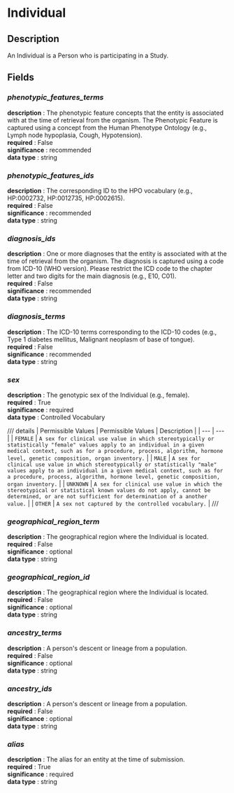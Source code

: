 # Individual

## Description
An Individual is a Person who is participating in a Study.

## Fields
### ***phenotypic_features_terms***
**description** : The phenotypic feature concepts that the entity is associated with at the time of retrieval from the organism. The Phenotypic Feature is captured using a concept from the Human Phenotype Ontology (e.g., Lymph node hypoplasia, Cough, Hypotension).<br>
**required** : False<br>
**significance** : recommended<br>
**data type** : string <br>
### ***phenotypic_features_ids***
**description** : The corresponding ID to the HPO vocabulary (e.g., HP:0002732, HP:0012735, HP:0002615).<br>
**required** : False<br>
**significance** : recommended<br>
**data type** : string <br>
### ***diagnosis_ids***
**description** : One or more diagnoses that the entity is associated with at the time of retrieval from the organism. The diagnosis is captured using a code from ICD-10 (WHO version). Please restrict the ICD code to the chapter letter and two digits for the main diagnosis (e.g., E10, C01).<br>
**required** : False<br>
**significance** : recommended<br>
**data type** : string <br>
### ***diagnosis_terms***
**description** : The ICD-10 terms corresponding to the ICD-10 codes (e.g., Type 1 diabetes mellitus, Malignant neoplasm of base of tongue).<br>
**required** : False<br>
**significance** : recommended<br>
**data type** : string <br>
### ***sex***
**description** : The genotypic sex of the Individual (e.g., female).<br>
**required** : True<br>
**significance** : required<br>
**data type** : Controlled Vocabulary <br>

/// details | Permissible Values
| Permissible Values | Description |
| --- | --- |
| `FEMALE` | `A sex for clinical use value in which stereotypically or statistically "female" values apply to an individual in a given medical context, such as for a procedure, process, algorithm, hormone level, genetic composition, organ inventory.` |
| `MALE` | `A sex for clinical use value in which stereotypically or statistically "male" values apply to an individual in a given medical context, such as for a procedure, process, algorithm, hormone level, genetic composition, organ inventory.` |
| `UNKNOWN` | `A sex for clinical use value in which the stereotypical or statistical known values do not apply, cannot be determined, or are not sufficient for determination of a another value.` |
| `OTHER` | `A sex not captured by the controlled vocabulary.` |
///

### ***geographical_region_term***
**description** : The geographical region where the Individual is located.<br>
**required** : False<br>
**significance** : optional<br>
**data type** : string <br>
### ***geographical_region_id***
**description** : The geographical region where the Individual is located.<br>
**required** : False<br>
**significance** : optional<br>
**data type** : string <br>
### ***ancestry_terms***
**description** : A person's descent or lineage from a population.<br>
**required** : False<br>
**significance** : optional<br>
**data type** : string <br>
### ***ancestry_ids***
**description** : A person's descent or lineage from a population.<br>
**required** : False<br>
**significance** : optional<br>
**data type** : string <br>
### ***alias***
**description** : The alias for an entity at the time of submission.<br>
**required** : True<br>
**significance** : required<br>
**data type** : string <br>
